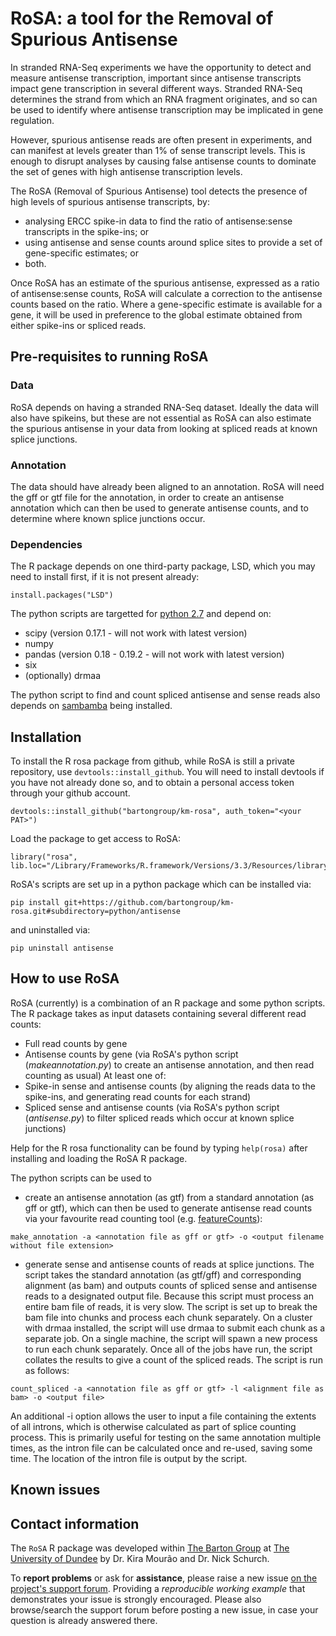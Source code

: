 # RoSA: a tool for the Removal of Spurious Antisense

In stranded RNA-Seq experiments we have the opportunity to detect and measure antisense transcription, important since antisense transcripts impact gene transcription in several different ways. Stranded RNA-Seq determines the strand from which an RNA fragment originates, and so can be used to identify where antisense transcription may be implicated in gene regulation. 

However, spurious antisense reads are often present in experiments, and can manifest at levels greater than 1% of sense transcript levels. This is enough to disrupt analyses by causing false antisense counts to dominate the set of genes with high antisense transcription levels.   

The RoSA (Removal of Spurious Antisense) tool detects the presence of high levels of spurious antisense transcripts, by:
* analysing ERCC spike-in data to find the ratio of antisense:sense transcripts in the spike-ins; or
* using antisense and sense counts around splice sites to provide a set of gene-specific estimates; or
* both.

Once RoSA has an estimate of the spurious antisense, expressed as a ratio of antisense:sense counts, RoSA will calculate a correction to the antisense counts based on the ratio. Where a gene-specific estimate is available for a gene, it will be used in preference to the global estimate obtained from either spike-ins or spliced reads.

## Pre-requisites to running RoSA
### Data
RoSA depends on having a stranded RNA-Seq dataset. Ideally the data will also have spikeins, but these are not essential as RoSA can also estimate the spurious antisense in your data from looking at spliced reads at known splice junctions.

### Annotation
The data should have already been aligned to an annotation. RoSA will need the gff or gtf file for the annotation, in order to create an antisense annotation which can then be used to generate antisense counts, and to determine where known splice junctions occur.

### Dependencies

The R package depends on one third-party package, LSD, which you may need to install first, 
if it is not present already:

```
install.packages("LSD")
```

The python scripts are targetted for [python 2.7](https://www.python.org/download/releases/2.7/) and depend on:
- scipy (version 0.17.1 - will not work with latest version)
- numpy
- pandas (version 0.18 - 0.19.2 - will not work with latest version)
- six
- (optionally) drmaa

The python script to find and count spliced antisense and sense reads also depends on [sambamba](http://lomereiter.github.io/sambamba/) being installed.

## Installation

To install the R rosa package from github, while RoSA is still a private repository, use `devtools::install_github`. You will need to install devtools if you have not already done so, and to obtain a personal access token through your github account.
```
devtools::install_github("bartongroup/km-rosa", auth_token="<your PAT>")
```
Load the package to get access to RoSA:
```
library("rosa", lib.loc="/Library/Frameworks/R.framework/Versions/3.3/Resources/library")
```

RoSA's scripts are set up in a python package which can be installed via:
```
pip install git+https://github.com/bartongroup/km-rosa.git#subdirectory=python/antisense
```
and uninstalled via:
```
pip uninstall antisense
```


## How to use RoSA

RoSA (currently) is a combination of an R package and some python scripts. The R package takes as input datasets containing several different read counts:

- Full read counts by gene
- Antisense counts by gene (via RoSA's python script (*makeannotation.py*) to create an antisense annotation, and then read counting as usual)
At least one of:
- Spike-in sense and antisense counts (by aligning the reads data to the spike-ins, and generating read counts for each strand)
- Spliced sense and antisense counts (via RoSA's python script (*antisense.py*) to filter spliced reads which occur at known splice junctions)

Help for the R rosa functionality can be found by typing `help(rosa)` after installing and loading the RoSA R package.

The python scripts can be used to 
* create an antisense annotation (as gtf) from a standard annotation (as gff or gtf), which can then be used to generate antisense read counts via your favourite read counting tool (e.g. [featureCounts](http://subread.sourceforge.net)):
```
make_annotation -a <annotation file as gff or gtf> -o <output filename without file extension>
```
* generate sense and antisense counts of reads at splice junctions. The script takes the standard annotation (as gtf/gff) and corresponding alignment (as bam) and outputs counts of spliced sense and antisense reads to a designated output file. Because this script must process an entire bam file of reads, it is very slow. The script is set up to break the bam file into chunks and process each chunk separately. On a cluster with drmaa installed, the script will use drmaa to submit each chunk as a separate job. On a single machine, the script will spawn a new process to run each chunk separately. Once all of the jobs have run, the script collates the results to give a count of the spliced reads. The script is run as follows:
```
count_spliced -a <annotation file as gff or gtf> -l <alignment file as bam> -o <output file>
```
An additional -i option allows the user to input a file containing the extents of all introns, which is otherwise calculated as part of splice counting process. This is primarily useful for testing on the same annotation multiple times, as the intron file can be calculated once and re-used, saving some time. The location of the intron file is output by the script.

## Known issues



## Contact information

The `RoSA` R package was developed within [The Barton Group](http://www.compbio.dundee.ac.uk) at [The University of Dundee](http://www.dundee.ac.uk)
by Dr. Kira Mourão and Dr. Nick Schurch.

To **report problems** or ask for **assistance**, please raise a new issue [on the project's support forum](https://github.com/bartongroup/RoSA/issues).
Providing a *reproducible working example* that demonstrates your issue is strongly encouraged.  Please also browse/search
the support forum before posting a new issue, in case your question is already answered there.
